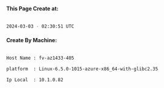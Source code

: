 
   
#### This Page Create at:

```bash

2024-03-03 - 02:30:51 UTC

```

#### Create By Machine:

```bash

Host Name : fv-az1433-405

platform  : Linux-6.5.0-1015-azure-x86_64-with-glibc2.35

Ip Local  : 10.1.0.82

```

